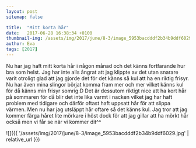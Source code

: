 ```yaml
---
layout: post
sitemap: false

title:  "Mitt korta hår"
date:   2017-06-28 16:38:34 +0100
thumbnail-img: /assets/img/2017/june/8-3/image_5953bacdddf2b34b9ddf6029.jpg
author: Eva
tags: [2017]
---
```


Nu har jag haft mitt korta hår i någon månad och det känns fortfarande hur bra som helst. Jag har inte alls ångrat att jag klippte av det utan snarare varit otroligt glad att jag gjorde det för det känns så kul att ha en riktig frisyr. Nu har även mina slingor börjat komma fram mer och mer vilket känns kul för då känns min frisyr somrig:D Det är dessutom riktigt nice att ha kort hår på sommaren för då blir det inte lika varmt i nacken vilket jag har haft problem med tidigare och därför oftast haft uppsatt hår för att slippa värmen. Men nu har jag utsläppt hår oftare så det känns kul. Jag tror att jag kommer färga håret lite mörkare i höst dock för att jag gillar att ha mörkt hår också men vi får se när vi kommer dit^^

![]({{ '/assets/img/2017/june/8-3/image_5953bacdddf2b34b9ddf6029.jpg'  | relative_url }})

